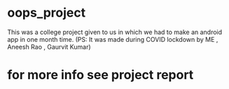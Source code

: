 # oops_project
This was a college project given to us in which we had to make an android app in one month time.
(PS: It was made during COVID lockdown by ME , Aneesh Rao , Gaurvit Kumar)

# for more info see project report
